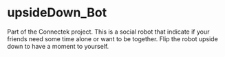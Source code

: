 # upsideDown_Bot
Part of the Connectek project. This is a social robot that indicate if your friends need some time alone or want to be together. Flip the robot upside down to have a moment to yourself.
